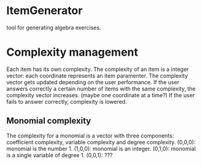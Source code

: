 # ItemGenerator
tool for generating algebra exercises.
# Complexity management
Each item has its own complexity. The complexity of an item is a integer vector: each coordinate represents an item paramenter.
The complexity vector gets updated depending on the user performance. If the user answers correctly a certain number of items with the same complexity, the complexity vector increases. (maybe one coordinate at a time?) If the user fails to answer correctly, complexity is lowered.
## Monomial complexity
The complexity for a monomial is a vector with three components: coefficient complexity, variable complexity and degree complexity.
(0,0,0): monomial is the number 1.
(1,0,0): monomial is an integer.
(0,1,0): monomial is a single variable of degree 1.
(0,0,1): ???